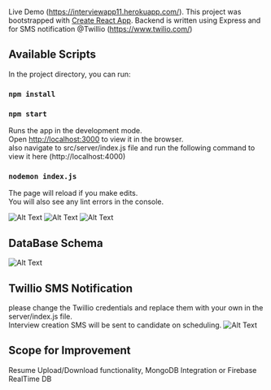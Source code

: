 

Live Demo (https://interviewapp11.herokuapp.com/). This project was bootstrapped with [Create React App](https://github.com/facebook/create-react-app). Backend is written using Express and for SMS notification @Twillio (https://www.twilio.com/)

## Available Scripts

In the project directory, you can run:

### `npm install`
### `npm start`

Runs the app in the development mode.<br />
Open [http://localhost:3000](http://localhost:3000) to view it in the browser.
<br />
also navigate to src/server/index.js file and run the following command to view it here (http://localhost:4000)
### `nodemon index.js`

The page will reload if you make edits.<br />
You will also see any lint errors in the console.

![Alt Text](snaps/1.png?raw=true "Title")
![Alt Text](snaps/2.png?raw=true "Title")
![Alt Text](snaps/3.png?raw=true "Title")

## DataBase Schema

![Alt Text](snaps/4.png?raw=true "Title")

## Twillio SMS Notification
 please change the Twillio credentials and replace them with your own in the server/index.js file.<br/>
 Interview creation SMS will be sent to candidate on scheduling.
![Alt Text](snaps/5.png?raw=true "Title")

## Scope for Improvement
Resume Upload/Download functionality, MongoDB Integration or Firebase RealTime DB
